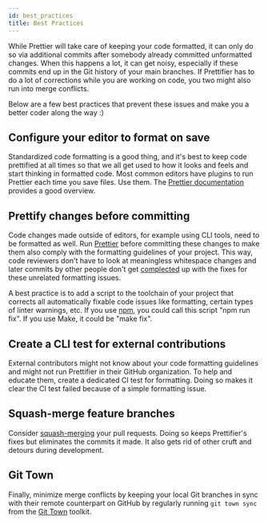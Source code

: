 ```yaml
---
id: best_practices
title: Best Practices
---
```


While Prettier will take care of keeping your code formatted, it can only do so
via additional commits after somebody already committed unformatted changes.
When this happens a lot, it can get noisy, especially if these commits end up in
the Git history of your main branches. If Prettifier has to do a lot of
corrections while you are working on code, you two might also run into merge
conflicts.

Below are a few best practices that prevent these issues and make you a better
coder along the way :)

## Configure your editor to format on save

Standardized code formatting is a good thing, and it's best to keep code
prettified at all times so that we all get used to how it looks and feels and
start thinking in formatted code. Most common editors have plugins to run
Prettier each time you save files. Use them. The
[Prettier documentation](https://prettier.io/docs/en/editors.html) provides a
good overview.

## Prettify changes before committing

Code changes made outside of editors, for example using CLI tools, need to be
formatted as well. Run [Prettier](https://prettier.io) before committing these
changes to make them also comply with the formatting guidelines of your project.
This way, code reviewers don't have to look at meaningless whitespace changes
and later commits by other people don't get
[complected](https://en.wiktionary.org/wiki/complect) up with the fixes for
these unrelated formatting issues.

A best practice is to add a script to the toolchain of your project that
corrects all automatically fixable code issues like formatting, certain types of
linter warnings, etc. If you use [npm](https://www.npmjs.com), you could call
this script "npm run fix". If you use Make, it could be "make fix".

## Create a CLI test for external contributions

External contributors might not know about your code formatting guidelines and
might not run Prettifier in their GitHub organization. To help and educate them,
create a dedicated CI test for formatting. Doing so makes it clear the CI test
failed because of a simple formatting issue.

## Squash-merge feature branches

Consider
[squash-merging](https://help.github.com/en/github/collaborating-with-issues-and-pull-requests/about-pull-request-merges#squash-and-merge-your-pull-request-commits)
your pull requests. Doing so keeps Prettifier's fixes but eliminates the commits
it made. It also gets rid of other cruft and detours during development.

## Git Town

Finally, minimize merge conflicts by keeping your local Git branches in sync
with their remote counterpart on GitHub by regularly running `git town sync`
from the [Git Town](http://www.git-town.com) toolkit.
